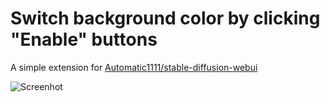 
# Switch background color by clicking "Enable" buttons

A simple extension for [Automatic1111/stable-diffusion-webui](https://github.com/AUTOMATIC1111/stable-diffusion-webui)

![Screenhot](https://user-images.githubusercontent.com/963961/223131909-d01317cb-efb6-4581-80a2-52e479853a30.png)
